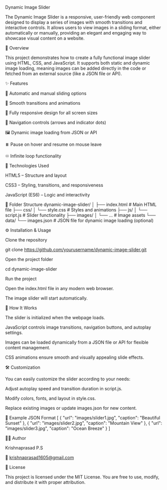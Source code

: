 Dynamic Image Slider

The Dynamic Image Slider is a responsive, user-friendly web component designed to display a series of images with smooth transitions and interactive controls. It allows users to view images in a sliding format, either automatically or manually, providing an elegant and engaging way to showcase visual content on a website.

🚀 Overview

This project demonstrates how to create a fully functional image slider using HTML, CSS, and JavaScript. It supports both static and dynamic image loading, meaning images can be added directly in the code or fetched from an external source (like a JSON file or API).

✨ Features

🔄 Automatic and manual sliding options

🎨 Smooth transitions and animations

📱 Fully responsive design for all screen sizes

🧭 Navigation controls (arrows and indicator dots)

🖼️ Dynamic image loading from JSON or API

⏸️ Pause on hover and resume on mouse leave

♾️ Infinite loop functionality

🧰 Technologies Used

HTML5 – Structure and layout

CSS3 – Styling, transitions, and responsiveness

JavaScript (ES6) – Logic and interactivity

📁 Folder Structure
dynamic-image-slider/
│
├── index.html          # Main HTML file
├── css/
│   └── style.css       # Styles and animations
├── js/
│   └── script.js       # Slider functionality
├── images/
│   └── ...             # Image assets
└── data/
    └── images.json     # JSON file for dynamic image loading (optional)

⚙️ Installation & Usage

Clone the repository

git clone https://github.com/yourusername/dynamic-image-slider.git


Open the project folder

cd dynamic-image-slider


Run the project

Open the index.html file in any modern web browser.

The image slider will start automatically.

🧠 How It Works

The slider is initialized when the webpage loads.

JavaScript controls image transitions, navigation buttons, and autoplay settings.

Images can be loaded dynamically from a JSON file or API for flexible content management.

CSS animations ensure smooth and visually appealing slide effects.

🛠️ Customization

You can easily customize the slider according to your needs:

Adjust autoplay speed and transition duration in script.js.

Modify colors, fonts, and layout in style.css.

Replace existing images or update images.json for new content.

📄 Example JSON Format
[
  {
    "url": "images/slider1.jpg",
    "caption": "Beautiful Sunset"
  },
  {
    "url": "images/slider2.jpg",
    "caption": "Mountain View"
  },
  {
    "url": "images/slider3.jpg",
    "caption": "Ocean Breeze"
  }
]

👨‍💻 Author

Krishnaprasad P.S

📧 krishnaprasad1605@gmail.com

📝 License

This project is licensed under the MIT License.
You are free to use, modify, and distribute it with proper attribution.
